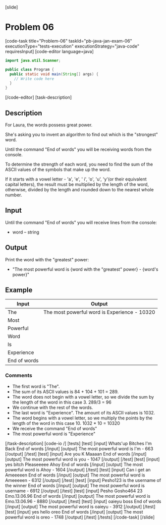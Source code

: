 ﻿[slide]
# Problem 06 
[code-task title="Problem-06" taskId="pb-java-jan-exam-06" executionType="tests-execution" executionStrategy="java-code" requiresInput]
[code-editor language=java]
```java
import java.util.Scanner;

public class Program {
  public static void main(String[] args) {
    // Write code here
  }
}
```
[/code-editor]
[task-description]

## Description
For Laura, the words possess great power. 

She's asking you to invent an algorithm to find out which is the "strongest" word. 

Until the command "End of words" you will be receiving words from the console. 

To determine the strength of each word, you need to find the sum of the ASCII values of the symbols that make up the word. 

If it starts with a vowel letter - 'a', 'e', ' i', 'o', 'u', 'y'(or their equivalent capital letters), the result must be multiplied by the length of the word, otherwise, divided by the length and rounded down to the nearest whole number.

## Input
Until the command "End of words" you will receive lines from the console:
- word – string 

## Output
Print the word with the "greatest" power:
- "The most powerful word is \{word with the "greatest" power\} - \{word's power\}"

## Example
| **Input** | **Output** |
| --- | --- |
| The | The most powerful word is Experience - 10320 |
| Most |  |
| Powerful |  |
| Word |  |
| Is |  |
| Experience |  |
| End of words |  |

### Comments
- The first word is "The". 
- The sum of its ASCII values is 84 + 104 + 101 = 289. 
- The word does not begin with a vowel letter, so we divide the sum by the length of the word in this case 3. 289/3 = 96
- We continue with the rest of the words.
- The last word is "Experience". The amount of its ASCII values is 1032. 
- The word begins with a vowel letter, so we multiply the points by the length of the word in this case 10.
1032 * 10 = 10320
- We receive the command "End of words"
- The most powerful word is "Experience"

[/task-description]
[code-io /]
[tests]
[test]
[input]
Whats'up
Bitches
I'm
Back
End of words
[/input]
[output]
The most powerful word is I'm - 663
[/output]
[/test]
[test]
[input]
Are
you
K
Maaaan
End of words
[/input]
[output]
The most powerful word is you - 1047
[/output]
[/test]
[test]
[input]
yes
bitch
Pleaseeeee
Ahoy
End of words
[/input]
[output]
The most powerful word is Ahoy - 1604
[/output]
[/test]
[test]
[input]
Can
i
get
an
Ameeeeen
End of words
[/input]
[output]
The most powerful word is Ameeeeen - 6312
[/output]
[/test]
[test]
[input]
Pesho123
is
the
username
of
the
winner
End of words
[/input]
[output]
The most powerful word is username - 6912
[/output]
[/test]
[test]
[input]
Pesho
Gosho464 23
Emo.13.06.96
End of words
[/input]
[output]
The most powerful word is Emo.13.06.96 - 8880
[/output]
[/test]
[test]
[input]
oaieyu
boss
End of words
[/input]
[output]
The most powerful word is oaieyu - 3912
[/output]
[/test]
[test]
[input]
yes
hello
oreo
End of words
[/input]
[output]
The most powerful word is oreo - 1748
[/output]
[/test]
[/tests]
[/code-task]
[/slide]